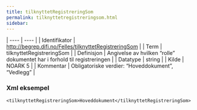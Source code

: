 ```yaml
---
title: tilknyttetRegistreringSom
permalink: tilknyttetregistreringsom.html
sidebar:
---
```


| ---- | ---- |
| Identifikator | http://begrep.difi.no/Felles/tilknyttetRegistreringSom |
| Term | tilknyttetRegistreringSom |
| Definisjon | Angivelse av hvilken “rolle” dokumentet har i forhold til registreringen |
| Datatype | string |
| Kilde | NOARK 5 |
| Kommentar | Obligatoriske verdier:	“Hoveddokument”, “Vedlegg” | 

### Xml eksempel

```
<tilknyttetRegistreringSom>Hoveddokument</tilknyttetRegistreringSom>
```


